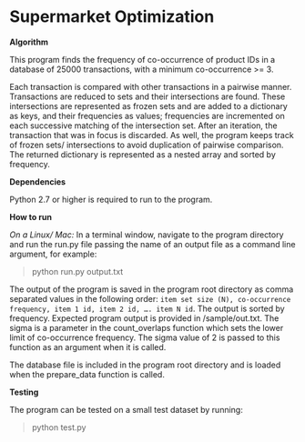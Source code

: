 Supermarket Optimization
========================

**Algorithm**

This program finds the frequency of co-occurrence of product IDs in a database of
25000 transactions, with a minimum co-occurrence >= 3.

Each transaction is compared with other transactions in a pairwise manner.
Transactions are reduced to sets and their intersections are found.
These intersections are represented as frozen sets and are added to a dictionary
as keys, and their frequencies as values; frequencies are incremented
on each successive matching of the intersection set. After an iteration,
the transaction that was in focus is discarded. As well, the program keeps
track of frozen sets/ intersections to avoid duplication of pairwise comparison.
The returned dictionary is represented as a nested array and sorted by
frequency.

**Dependencies**

Python 2.7 or higher is required to run to the program.

**How to run**

*On a Linux/ Mac:*
In a terminal window, navigate to the program directory and run
the run.py file passing the name of an output file as a command line
argument, for example:

> python run.py output.txt

The output of the program is saved in the program root directory as comma
separated values in the following order: ``item set size (N), co-occurrence
frequency, item 1 id, item 2 id, …. item N id``. The output is sorted by
frequency. Expected program output is provided in /sample/out.txt.
The sigma is a parameter in the count_overlaps function which sets the lower
limit of co-occurrence frequency. The sigma value of 2 is passed to this
function as an argument when it is called.

The database file is included in the program root directory and is loaded when
the prepare_data function is called.

**Testing**

The program can be tested on a small test dataset by running:

>python test.py
